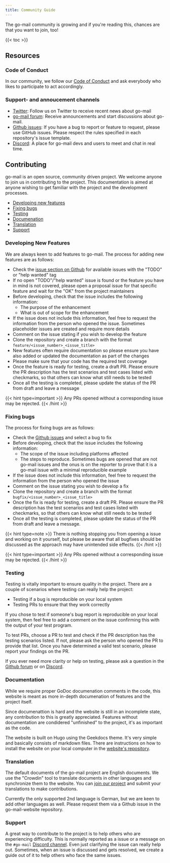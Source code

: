 ```yaml
---
title: Community Guide
---
```


The go-mail community is growing and if you're reading this, chances are that you want to join, too!

{{< toc >}}

## Resources

### Code of Conduct

In our community, we follow our [Code of Conduct](https://github.com/wneessen/go-mail/blob/main/CODE_OF_CONDUCT.md) and
ask everybody who likes to participate to act accordingly.

### Support- and annoucement channels

* [Twitter](https://twitter.com/gomail_dev): Follow us on Twitter to receive recent news about go-mail
* [go-mail forum](https://github.com/wneessen/go-mail/discussions): Receive announcements and 
  start discussions about go-mail.
* [Github issues](https://github.com/wneessen/go-mail/issues): If you have a bug to report or feature to request, please 
  use GitHub issues. Please respect the rules specified in each repository's issue template.
* [Discord](https://discord.gg/zSUeBrsFPB): A place for go-mail devs and users to meet and chat in real time.

## Contributing

go-mail is an open source, community driven project. We welcome anyone to join us in contributing to the project. This
documentation is aimed at anyone wishing to get familiar with the project and the development processes.

* [Developing new features](#developing-new-features)
* [Fixing bugs](#fixing-bugs)
* [Testing](#testing)
* [Documenation](#documentation)
* [Translation](#translation)
* [Support](#support)

<!-- https://crwd.in/go-mail //-->

### Developing New Features

We are always keen to add features to go-mail. The process for adding new features are as follows:

* Check the [issue section on Github](https://github.com/wneessen/go-mail/issues) for available issues with the "TODO"
  or "help wanted" tag
* If no open "TODO"/"help wanted" issue is found or the feature you have in mind is not covered, please open a proposal
  issue for that specific feature and wait for the "OK" from the project maintainers
* Before developing, check that the issue includes the following information:
  * The purpose of the enhancement 
  * What is out of scope for the enhancement 
* If the issue does not include this information, feel free to request the information from the person who opened the
  issue. Sometimes placeholder issues are created and require more details
* Comment on the issue stating if you wish to develop the feature
* Clone the repository and create a branch with the format `feature/<issue_number>_<issue_title>`
* New features often require documentation so please ensure you have also added or updated the documentation as part of
  the changes
* Please make sure that your code has the required test coverage
* Once the feature is ready for testing, create a draft PR. Please ensure the PR description has the test scenarios and
  test cases listed with checkmarks, so that others can know what still needs to be tested
* Once all the testing is completed, please update the status of the PR from draft and leave a message

{{< hint type=important >}}
Any PRs opened without a corresponding issue may be rejected.
{{< /hint >}}

### Fixing bugs

The process for fixing bugs are as follows:

* Check the [Github issues](https://github.com/wneessen/go-mail/issues) and select a bug to fix
* Before developing, check that the issue includes the following information:
  * The scope of the issue including platforms affected
  * The steps to reproduce. Sometimes bugs are opened that are not go-mail issues and the onus is on the reporter to prove
    that it is a go-mail issue with a minimal reproducible example
* If the issue does not include this information, feel free to request the information from the person who opened the
  issue
* Comment on the issue stating you wish to develop a fix
* Clone the repository and create a branch with the format `bugfix/<issue_number>_<issue_title>`
* Once the fix is ready for testing, create a draft PR. Please ensure the PR description has the test scenarios and test
  cases listed with checkmarks, so that others can know what still needs to be tested 
* Once all the testing is completed, please update the status of the PR from draft and leave a message.

{{< hint type=note >}}
There is nothing stopping you from opening a issue and working on it yourself, but please be aware that all bugfixes
should be discussed as the approach may have unintended side effects.
{{< /hint >}}
  
{{< hint type=important >}}
Any PRs opened without a corresponding issue may be rejected.
{{< /hint >}}


### Testing

Testing is vitally important to ensure quality in the project. There are a couple of scenarios where testing can really
help the project:

* Testing if a bug is reproducible on your local system
* Testing PRs to ensure that they work correctly

If you chose to test if someone's bug report is reproducible on your local system, then feel free to add a comment on
the issue confirming this with the output of your test program.

To test PRs, choose a PR to test and check if the PR description has the testing scenarios listed. If not, please ask
the person who opened the PR to provide that list. Once you have determined a valid test scenario, please report your
findings on the PR.

If you ever need more clarity or help on testing, please ask a question in
the [Github forum](https://github.com/wneessen/go-mail/discussions) or on [Discord](https://discord.gg/zSUeBrsFPB).

### Documentation

While we require proper GoDoc documenation comments in the code, this website is meant as more in-depth documenation
of features and the project itself.

Since documenattion is hard and the website is still in an incomplete state, any contribution to this is greatly
appreciated. Features without documentation are condidered "unfinished" to the project, it's as important as the code.

The website is built on Hugo using the Geekdocs theme. It's very simple and basically consists of markdown files. There
are instructions on how to install the website on your local computer in
the [website's repository](https://github.com/wneessen/go-mail-website).

### Translation

The default documents of the go-mail project are English documents. We use the "Crowdin" tool to translate documents in
other languages and synchronize them to the website. You can [join our project](https://crwd.in/go-mail) and submit 
your translations to make contributions.

Currently the only supported 2nd language is German, but we are keen to add other languages as well. Please request
them via a Github issue in the go-mail-website repository.

### Support

A great way to contribute to the project is to help others who are experiencing difficulty. This is normally reported as
a issue or a message on the `#go-mail` [Discord channel](https://discord.gg/zSUeBrsFPB). Even just clarifying the issue
can really help out. Sometimes, when an issue is discussed and gets resolved, we create a guide out of it to help others
who face the same issues.

